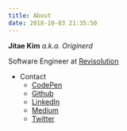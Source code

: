 ```yaml
---
title: About
date: 2018-10-03 21:35:50
---
```


**Jitae Kim** *a.k.a. Originerd*

Software Engineer at [Revisolution](https://revisolution.com/)

- Contact
  - [CodePen](https://codepen.io/originerd/)
  - [Github](https://github.com/originerd)
  - [LinkedIn](https://linkedin.com/in/originerd)
  - [Medium](https://medium.com/@originerd)
  - [Twitter](https://twitter.com/Originerds)
